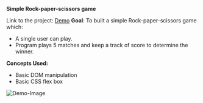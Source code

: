 ﻿**Simple Rock-paper-scissors game**
 
Link to the project: [Demo](https://calmighted.github.io/rock-paper/)
**Goal**: To built a simple Rock-paper-scissors game which:
 - A single user can play.
 - Program plays 5 matches and keep a track of score to determine the winner.

 **Concepts Used:**
 - Basic DOM manipulation
 - Basic CSS flex box

![Demo-Image](https://i.postimg.cc/k4p9CTjN/rock-paper-scissors.png)

